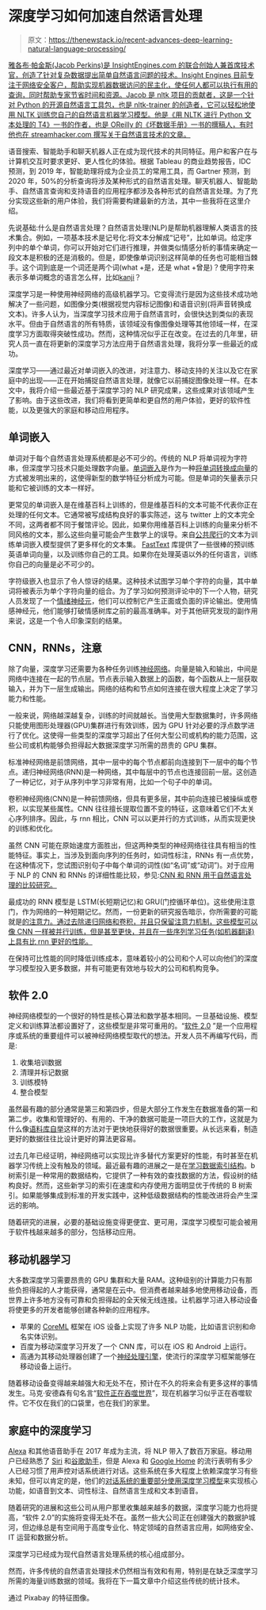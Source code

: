 # 深度学习如何加速自然语言处理

> 原文：<https://thenewstack.io/recent-advances-deep-learning-natural-language-processing/>

[](https://insightengines.com/)

 [雅各布·帕金斯(Jacob Perkins)是 InsightEngines.com 的联合创始人兼首席技术官，创造了针对复杂数据提出简单自然语言问题的技术。Insight Engines 目前专注于网络安全客户，帮助实现机器数据访问的民主化，使任何人都可以执行有用的查询，同时帮助专家节省时间和资源。Jacob 是 nltk 项目的贡献者，这是一个针对 Python 的开源自然语言工具包，也是 nltk-trainer 的创造者，它可以轻松地使用 NLTK 训练您自己的自然语言机器学习模型。他是《用 NLTK 进行 Python 文本处理的 T4》一书的作者，也是 OReilly 的《坏数据手册》一书的撰稿人，有时他也在 streamhacker.com 撰写关于自然语言技术的文章。](https://insightengines.com/) [](https://insightengines.com/)

语音搜索、智能助手和聊天机器人正在成为现代技术的共同特征。用户和客户在与计算机交互时要求更好、更人性化的体验。根据 Tableau 的商业趋势报告，IDC 预测，到 2019 年，智能助理将成为企业员工的常用工具，而 Gartner 预测，到 2020 年，50%的分析查询将涉及某种形式的自然语言处理。聊天机器人、智能助手、自然语言查询和支持语音的应用程序都涉及各种形式的自然语言处理。为了充分实现这些新的用户体验，我们将需要构建最新的方法，其中一些我将在这里介绍。

先说基础:什么是自然语言处理？自然语言处理(NLP)是帮助机器理解人类语言的技术集合。例如，一项基本技术是记号化:将文本分解成“记号”，比如单词。给定序列中的单个单词，你可以开始对它们进行推理，并做类似情感分析的事情来确定一段文本是积极的还是消极的。但是，即使像单词识别这样简单的任务也可能相当棘手。这个词到底是一个词还是两个词(what +是，还是 what +曾是)？使用字符来表示多单词概念的语言怎么样，比如[kanji](https://en.wikipedia.org/wiki/Kanji)？

深度学习是一种使用神经网络的高级机器学习。它变得流行是因为这些技术成功地解决了一些问题，如图像分类(根据视觉内容标记图像)和语音识别(将声音转换成文本)。许多人认为，当深度学习技术应用于自然语言时，会很快达到类似的表现水平。但由于自然语言的所有特质，该领域没有像图像处理等其他领域一样，在深度学习方面取得突破性成功。然而，这种情况似乎正在改变。在过去的几年里，研究人员一直在将更新的深度学习方法应用于自然语言处理，我将分享一些最近的成功。

深度学习——通过最近对单词嵌入的改进，对注意力、移动支持的关注以及它在家庭中的出现——正在开始捕捉自然语言处理，就像它以前捕捉图像处理一样。在本文中，我将介绍一些最近基于深度学习的 NLP 研究成果，这些成果对该领域产生了影响。由于这些改进，我们将看到更简单和更自然的用户体验，更好的软件性能，以及更强大的家庭和移动应用程序。

## 单词嵌入

单词对于每个自然语言处理系统都是必不可少的。传统的 NLP 将单词视为字符串，但深度学习技术只能处理数字向量。[单词嵌入](http://ruder.io/word-embeddings-2017/)是作为一种[将单词转换成向量](https://monkeylearn.com/blog/word-embeddings-transform-text-numbers/)的方式被发明出来的，这使得新型的数学特征分析成为可能。但是单词的矢量表示只能和它被训练的文本一样好。

更常见的单词嵌入是在维基百科上训练的，但是维基百科的文本可能不代表你正在处理的任何文本。它通常被写成结构良好的事实陈述，这与 twitter 上的文本完全不同，这两者都不同于餐馆评论。因此，如果你用维基百科上训练的向量来分析不同风格的文本，那么这些向量可能会产生数学上的误导。来自[公共爬行](https://aws.amazon.com/public-datasets/common-crawl/)的文本为训练单词嵌入模型提供了更多样化的文本集。 [FastText](https://fasttext.cc/) 库提供了一些很棒的预训练英语单词向量，以及训练你自己的工具。如果你在处理英语以外的任何语言，训练你自己的向量是必不可少的。

字符级嵌入也显示了令人惊讶的结果。这种技术试图学习单个字符的向量，其中单词将被表示为单个字符向量的组合。为了学习如何预测评论中的下一个人物，研究人员发现了一个[情绪神经元](https://blog.openai.com/unsupervised-sentiment-neuron/)，他们可以控制它产生正面或负面的评论输出。使用情感神经元，他们能够打破情感树库之前的最高准确率。对于其他研究发现的副作用来说，这是一个令人印象深刻的结果。

## CNN，RNNs，注意

除了向量，深度学习还需要为各种任务训练[神经网络](https://en.wikipedia.org/wiki/Artificial_neural_network)。向量是输入和输出，中间是网络中连接在一起的节点层。节点表示输入数据上的函数，每个函数从上一层获取输入，并为下一层生成输出。网络的结构和节点如何连接在很大程度上决定了学习能力和性能。

一般来说，网络越深越复杂，训练的时间就越长。当使用大型数据集时，许多网络只能使用图形处理器(GPU)集群进行有效训练，因为 GPU 针对必要的浮点数学进行了优化。这使得一些类型的深度学习超出了任何大型公司或机构的能力范围，这些公司或机构能够负担得起大数据深度学习所需的昂贵的 GPU 集群。

标准神经网络是前馈网络，其中一层中的每个节点都前向连接到下一层中的每个节点。递归神经网络(RNN)是一种网络，其中每层中的节点也连接回前一层。这创造了一种记忆，对于从序列中学习非常有用，比如一个句子中的单词。

卷积神经网络(CNN)是一种前馈网络，但具有更多层，其中前向连接已被操纵或卷积，以实现某些属性。CNN 往往擅长提取位置不变的特征，这意味着它们不太关心序列排序。因此，与 rnn 相比，CNN 可以以更并行的方式训练，从而实现更快的训练和优化。

虽然 CNN 可能在原始速度方面胜出，但这两种类型的神经网络往往具有相当的性能特征。事实上，当涉及到面向序列的任务时，如词性标注，RNNs 有一点优势，在这种情况下，您试图识别句子中每个单词的词性(如“名词”或“动词”)。对于应用于 NLP 的 CNN 和 RNNs 的详细性能比较，参见:[CNN 和 RNN 用于自然语言处理的比较研究。](https://arxiv.org/abs/1702.01923)

最成功的 RNN 模型是 LSTM(长短期记忆)和 GRU(门控循环单位)。这些使用注意门，作为网络的一种短期记忆。然而，一份更新的研究报告暗示，你所需要的可能就是[的注意力。通过去除递归网络和卷积，并且只保留注意力机制，这些模型可以像 CNN 一样被并行训练，但是甚至更快，并且在一些序列学习任务(如机器翻译)上具有比 rnn 更好的性能。](https://arxiv.org/abs/1706.03762)

在保持可比性能的同时降低训练成本，意味着较小的公司和个人可以向他们的深度学习模型投入更多数据，并有可能更有效地与较大的公司和机构竞争。

## 软件 2.0

神经网络模型的一个很好的特性是核心算法和数学基本相同。一旦基础设施、模型定义和训练算法都设置好了，这些模型是非常可重用的。“[软件 2.0](https://medium.com/@karpathy/software-2-0-a64152b37c35) ”是一个应用程序或系统的重要组件可以被神经网络模型取代的想法。开发人员不再编写代码，而是:

1.  收集培训数据
2.  清理并标记数据
3.  训练模特
4.  整合模型

虽然最有趣的部分通常是第三和第四步，但是大部分工作发生在数据准备的第一和第二步。收集和管理好的、有用的、干净的数据可能是一项巨大的工作，这就是为什么像[语料库自举](https://www.slideshare.net/japerk/corpus-bootstrapping-with-nltk)这样的方法对于更快地获得好的数据很重要。从长远来看，制造更好的数据往往比设计更好的算法更容易。

过去几年已经证明，神经网络可以实现比许多替代方案更好的性能，有时甚至在机器学习传统上没有触及的领域。最近最有趣的进展之一是在[学习数据索引结构](https://arxiv.org/abs/1712.01208)。b 树索引是一种常用的数据结构，它提供了一种有效的查找数据的方法，假设树的结构良好。然而，这些新学习的索引在速度和内存使用方面明显优于传统的 B 树索引。如果能够集成到标准的开发实践中，这种低级数据结构的性能改进将会产生深远的影响。

随着研究的进展，必要的基础设施变得更便宜、更可用，深度学习模型可能会被用于软件栈越来越多的部分，包括移动应用。

## 移动机器学习

大多数深度学习需要昂贵的 GPU 集群和大量 RAM。这种级别的计算能力只有那些负担得起的人才能获得，通常是在云中。但消费者越来越多地使用移动设备，而世界上许多地方没有可靠和负担得起的全天候无线连接。让机器学习进入移动设备将使更多的开发者能够创建各种新的应用程序。

*   苹果的 [CoreML](https://developer.apple.com/machine-learning/) 框架在 iOS 设备上实现了许多 NLP 功能，比如语言识别和命名实体识别。
*   百度为移动深度学习开发了一个 CNN 库，可以在 iOS 和 Android 上运行。
*   高通为其移动处理器创建了一个[神经处理引擎](https://developer.qualcomm.com/software/snapdragon-neural-processing-engine)，使流行的深度学习框架能够在移动设备上运行。

随着移动设备变得越来越强大和无处不在，预计在不久的将来会有更多这样的事情发生。马克·安德森有句名言“[软件正在吞噬世界](https://a16z.com/2016/08/20/why-software-is-eating-the-world/)”，现在机器学习似乎正在吞噬软件。它不仅在我们的口袋里，也在我们的家里。

## 家庭中的深度学习

[Alexa](https://en.wikipedia.org/wiki/Amazon_Alexa) 和其他语音助手在 2017 年成为主流，将 NLP 带入了数百万家庭。移动用户已经熟悉了 [Siri](https://en.wikipedia.org/wiki/Siri) 和[谷歌助手](https://en.wikipedia.org/wiki/Google_Assistant)，但是 Alexa 和 [Google Home](https://en.wikipedia.org/wiki/Google_Home) 的流行表明有多少人已经习惯了用声控对话系统进行对话。这些系统在多大程度上依赖深度学习有些未知，但可以肯定的是，他们的[对话系统的重要部分使用深度学习模型](https://arxiv.org/abs/1711.01731)来实现核心功能，如语音到文本、词性标注、自然语言生成和文本到语音。

随着研究的进展和这些公司从用户那里收集越来越多的数据，深度学习能力也将提高，“软件 2.0”的实施将变得无处不在。虽然一些大公司正在创建强大的数据护城河，但边缘总是有空间用于高度专业化、特定领域的自然语言应用，如网络安全、IT 运营和数据分析。

深度学习已经成为现代自然语言处理系统的核心组成部分。

然而，许多传统的自然语言处理技术仍然相当有效和有用，特别是在缺乏深度学习所需的海量训练数据的领域。我将在下一篇文章中介绍这些传统的统计技术。

通过 Pixabay 的特征图像。

<svg xmlns:xlink="http://www.w3.org/1999/xlink" viewBox="0 0 68 31" version="1.1"><title>Group</title> <desc>Created with Sketch.</desc></svg>